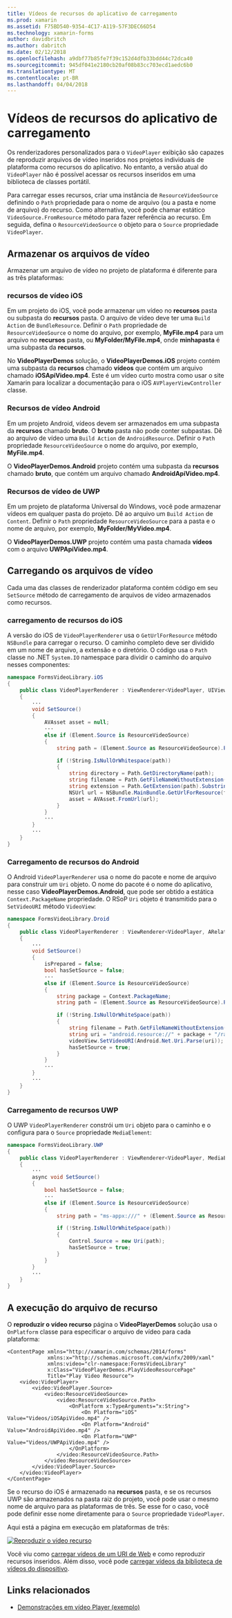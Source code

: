 ```yaml
---
title: Vídeos de recursos do aplicativo de carregamento
ms.prod: xamarin
ms.assetid: F75BD540-9354-4C17-A119-57F3DEC66D54
ms.technology: xamarin-forms
author: davidbritch
ms.author: dabritch
ms.date: 02/12/2018
ms.openlocfilehash: a9dbf77b85fe7f39c152d4dfb33bdd44c72dca40
ms.sourcegitcommit: 945df041e2180cb20af08b83cc703ecd1aedc6b0
ms.translationtype: MT
ms.contentlocale: pt-BR
ms.lasthandoff: 04/04/2018
---
```

# <a name="loading-application-resource-videos"></a>Vídeos de recursos do aplicativo de carregamento

Os renderizadores personalizados para o `VideoPlayer` exibição são capazes de reproduzir arquivos de vídeo inseridos nos projetos individuais de plataforma como recursos do aplicativo. No entanto, a versão atual do `VideoPlayer` não é possível acessar os recursos inseridos em uma biblioteca de classes portátil.

Para carregar esses recursos, criar uma instância de `ResourceVideoSource` definindo o `Path` propriedade para o nome de arquivo (ou a pasta e nome de arquivo) do recurso. Como alternativa, você pode chamar estático `VideoSource.FromResource` método para fazer referência ao recurso. Em seguida, defina o `ResourceVideoSource` o objeto para o `Source` propriedade `VideoPlayer`. 

## <a name="storing-the-video-files"></a>Armazenar os arquivos de vídeo

Armazenar um arquivo de vídeo no projeto de plataforma é diferente para as três plataformas:

### <a name="ios-video-resources"></a>recursos de vídeo iOS

Em um projeto do iOS, você pode armazenar um vídeo no **recursos** pasta ou subpasta do **recursos** pasta. O arquivo de vídeo deve ter uma `Build Action` de `BundleResource`. Definir o `Path` propriedade de `ResourceVideoSource` o nome do arquivo, por exemplo, **MyFile.mp4** para um arquivo no **recursos** pasta, ou **MyFolder/MyFile.mp4**, onde **minhapasta** é uma subpasta da **recursos**.

No **VideoPlayerDemos** solução, o **VideoPlayerDemos.iOS** projeto contém uma subpasta da **recursos** chamado **vídeos** que contém um arquivo chamado **iOSApiVideo.mp4**. Este é um vídeo curto mostra como usar o site Xamarin para localizar a documentação para o iOS `AVPlayerViewController` classe.

### <a name="android-video-resources"></a>Recursos de vídeo Android

Em um projeto Android, vídeos devem ser armazenados em uma subpasta da **recursos** chamado **bruto**. O **bruto** pasta não pode conter subpastas. Dê ao arquivo de vídeo uma `Build Action` de `AndroidResource`. Definir o `Path` propriedade `ResourceVideoSource` o nome do arquivo, por exemplo, **MyFile.mp4**. 

O **VideoPlayerDemos.Android** projeto contém uma subpasta da **recursos** chamado **bruto**, que contém um arquivo chamado **AndroidApiVideo.mp4**. 

### <a name="uwp-video-resources"></a>Recursos de vídeo de UWP

Em um projeto de plataforma Universal do Windows, você pode armazenar vídeos em qualquer pasta do projeto. Dê ao arquivo um `Build Action` de `Content`. Definir o `Path` propriedade `ResourceVideoSource` para a pasta e o nome de arquivo, por exemplo, **MyFolder/MyVideo.mp4**. 

O **VideoPlayerDemos.UWP** projeto contém uma pasta chamada **vídeos** com o arquivo **UWPApiVideo.mp4**.

## <a name="loading-the-video-files"></a>Carregando os arquivos de vídeo

Cada uma das classes de renderizador plataforma contém código em seu `SetSource` método de carregamento de arquivos de vídeo armazenados como recursos.

### <a name="ios-resource-loading"></a>carregamento de recursos do iOS

A versão do iOS de `VideoPlayerRenderer` usa o `GetUrlForResource` método `NSBundle` para carregar o recurso. O caminho completo deve ser dividido em um nome de arquivo, a extensão e o diretório. O código usa o `Path` classe no .NET `System.IO` namespace para dividir o caminho do arquivo nesses componentes:

```csharp
namespace FormsVideoLibrary.iOS
{
    public class VideoPlayerRenderer : ViewRenderer<VideoPlayer, UIView>
    {
        ···
        void SetSource()
        {
            AVAsset asset = null;
            ···
            else if (Element.Source is ResourceVideoSource)
            {
                string path = (Element.Source as ResourceVideoSource).Path;

                if (!String.IsNullOrWhitespace(path))
                {
                    string directory = Path.GetDirectoryName(path);
                    string filename = Path.GetFileNameWithoutExtension(path);
                    string extension = Path.GetExtension(path).Substring(1);
                    NSUrl url = NSBundle.MainBundle.GetUrlForResource(filename, extension, directory);
                    asset = AVAsset.FromUrl(url);
                }
            }
            ···
        }
        ···
    }
}
```

### <a name="android-resource-loading"></a>Carregamento de recursos do Android

O Android `VideoPlayerRenderer` usa o nome do pacote e nome de arquivo para construir um `Uri` objeto. O nome do pacote é o nome do aplicativo, nesse caso **VideoPlayerDemos.Android**, que pode ser obtido a estática `Context.PackageName` propriedade. O RSoP `Uri` objeto é transmitido para o `SetVideoURI` método `VideoView`:

```csharp
namespace FormsVideoLibrary.Droid
{
    public class VideoPlayerRenderer : ViewRenderer<VideoPlayer, ARelativeLayout>
    {
        ···    
        void SetSource()
        {
            isPrepared = false;
            bool hasSetSource = false;
            ···
            else if (Element.Source is ResourceVideoSource)
            {
                string package = Context.PackageName;
                string path = (Element.Source as ResourceVideoSource).Path;

                if (!String.IsNullOrWhiteSpace(path))
                {
                    string filename = Path.GetFileNameWithoutExtension(path).ToLowerInvariant();
                    string uri = "android.resource://" + package + "/raw/" + filename;
                    videoView.SetVideoURI(Android.Net.Uri.Parse(uri));
                    hasSetSource = true;
                }
            }
            ···
        }
        ···
    }
}
```

### <a name="uwp-resource-loading"></a>Carregamento de recursos UWP

O UWP `VideoPlayerRenderer` constrói um `Uri` objeto para o caminho e o configura para o `Source` propriedade `MediaElement`:

```csharp
namespace FormsVideoLibrary.UWP
{
    public class VideoPlayerRenderer : ViewRenderer<VideoPlayer, MediaElement>
    {
        ···
        async void SetSource()
        {
            bool hasSetSource = false;
            ···
            else if (Element.Source is ResourceVideoSource)
            {
                string path = "ms-appx:///" + (Element.Source as ResourceVideoSource).Path;

                if (!String.IsNullOrWhiteSpace(path))
                {
                    Control.Source = new Uri(path);
                    hasSetSource = true;
                }
            }
        }
        ···
    }
}
```

## <a name="playing-the-resource-file"></a>A execução do arquivo de recurso

O **reproduzir o vídeo recurso** página o **VideoPlayerDemos** solução usa o `OnPlatform` classe para especificar o arquivo de vídeo para cada plataforma:

```xaml
<ContentPage xmlns="http://xamarin.com/schemas/2014/forms"
             xmlns:x="http://schemas.microsoft.com/winfx/2009/xaml"
             xmlns:video="clr-namespace:FormsVideoLibrary"
             x:Class="VideoPlayerDemos.PlayVideoResourcePage"
             Title="Play Video Resource">
    <video:VideoPlayer>
        <video:VideoPlayer.Source>
            <video:ResourceVideoSource>
                <video:ResourceVideoSource.Path>
                    <OnPlatform x:TypeArguments="x:String">
                        <On Platform="iOS" Value="Videos/iOSApiVideo.mp4" />
                        <On Platform="Android" Value="AndroidApiVideo.mp4" />
                        <On Platform="UWP" Value="Videos/UWPApiVideo.mp4" />
                    </OnPlatform>
                </video:ResourceVideoSource.Path>
            </video:ResourceVideoSource>
        </video:VideoPlayer.Source>
    </video:VideoPlayer>
</ContentPage>
```

Se o recurso do iOS é armazenado na **recursos** pasta, e se os recursos UWP são armazenados na pasta raiz do projeto, você pode usar o mesmo nome de arquivo para as plataformas de três. Se esse for o caso, você pode definir esse nome diretamente para o `Source` propriedade `VideoPlayer`. 

Aqui está a página em execução em plataformas de três:

[![Reproduzir o vídeo recurso](loading-resources-images/playvideoresource-small.png "reproduzir o vídeo recurso")](loading-resources-images/playvideoresource-large.png#lightbox "reproduzir o vídeo recursos")

Você viu como [carregar vídeos de um URI de Web](web-videos.md) e como reproduzir recursos inseridos. Além disso, você pode [carregar vídeos da biblioteca de vídeos do dispositivo](accessing-library.md).


## <a name="related-links"></a>Links relacionados

- [Demonstrações em vídeo Player (exemplo)](https://developer.xamarin.com/samples/xamarin-forms/customrenderers/VideoPlayerDemos/)

